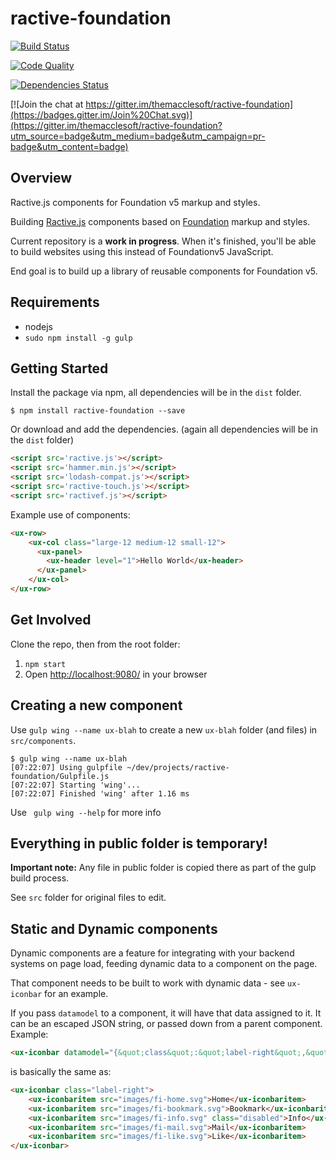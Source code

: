 # ractive-foundation
[![Build Status](https://travis-ci.org/ractive-foundation/ractive-foundation.svg?branch=master)](https://travis-ci.org/ractive-foundation/ractive-foundation)

[![Code Quality](https://www.codacy.com/project/badge/abe39910d64144fc9219964f3652dbda)](https://www.codacy.com/app/pv-shum/ractive-foundation)

[![Dependencies Status](https://david-dm.org/tractive-foundatio/ractive-foundation.svg)](https://david-dm.org/ractive-foundation/ractive-foundation.svg)

[![Join the chat at https://gitter.im/themacclesoft/ractive-foundation](https://badges.gitter.im/Join%20Chat.svg)](https://gitter.im/themacclesoft/ractive-foundation?utm_source=badge&utm_medium=badge&utm_campaign=pr-badge&utm_content=badge)

## Overview

Ractive.js components for Foundation v5 markup and styles.

Building [Ractive.js](http://www.ractivejs.org/) components based on [Foundation](http://foundation.zurb.com/docs/)  markup and styles.

Current repository is a __work in progress__. When it's finished, you'll be able to build websites using this instead of Foundationv5 JavaScript.

End goal is to build up a library of reusable components for Foundation v5.

## Requirements

* nodejs
* `sudo npm install -g gulp`

## Getting Started

Install the package via npm, all dependencies will be in the `dist` folder.

```shell
$ npm install ractive-foundation --save
```

Or download and add the dependencies. (again all dependencies will be in the `dist` folder)

```html
<script src='ractive.js'></script>
<script src='hammer.min.js'></script>
<script src='lodash-compat.js'></script>
<script src='ractive-touch.js'></script>
<script src='ractivef.js'></script>
```


Example use of components:
```html
<ux-row>
    <ux-col class="large-12 medium-12 small-12">
      <ux-panel>
        <ux-header level="1">Hello World</ux-header>
      </ux-panel>
    </ux-col>
</ux-row>
```

## Get Involved

Clone the repo, then from the root folder:

1. `npm start`
1. Open [http://localhost:9080/](http://localhost:9080/) in your browser

## Creating a new component

Use `gulp wing --name ux-blah` to create a new `ux-blah` folder (and files) in `src/components`.

```
$ gulp wing --name ux-blah
[07:22:07] Using gulpfile ~/dev/projects/ractive-foundation/Gulpfile.js
[07:22:07] Starting 'wing'...
[07:22:07] Finished 'wing' after 1.16 ms
```

Use ``` gulp wing --help``` for more info

## Everything in public folder is temporary!

**Important note:** Any file in public folder is copied there as part of the gulp build process.

See `src` folder for original files to edit.

## Static and Dynamic components

Dynamic components are a feature for integrating with your backend systems on page load, feeding dynamic data to a component on the page.

That component needs to be built to work with dynamic data - see `ux-iconbar` for an example.

If you pass `datamodel` to a component, it will have that data assigned to it. It can be an escaped JSON string, or passed down from a parent component. Example:

```html
<ux-iconbar datamodel="{&quot;class&quot;:&quot;label-right&quot;,&quot;items&quot;:[{&quot;href&quot;:&quot;/&quot;,&quot;src&quot;:&quot;images/fi-home.svg&quot;,&quot;label&quot;:&quot;Home&quot;},{&quot;href&quot;:&quot;/path/to/blah&quot;,&quot;src&quot;:&quot;images/fi-bookmark.svg&quot;,&quot;label&quot;:&quot;Bookmark&quot;},{&quot;src&quot;:&quot;images/fi-info.svg&quot;,&quot;label&quot;:&quot;Info&quot;,&quot;class&quot;:&quot;disabled&quot;},{&quot;src&quot;:&quot;images/fi-mail.svg&quot;,&quot;label&quot;:&quot;Mail&quot;},{&quot;src&quot;:&quot;images/fi-like.svg&quot;,&quot;label&quot;:&quot;Like&quot;}]}"></ux-iconbar>
```

is basically the same as:

```html
<ux-iconbar class="label-right">
    <ux-iconbaritem src="images/fi-home.svg">Home</ux-iconbaritem>
    <ux-iconbaritem src="images/fi-bookmark.svg">Bookmark</ux-iconbaritem>
    <ux-iconbaritem src="images/fi-info.svg" class="disabled">Info</ux-iconbaritem>
    <ux-iconbaritem src="images/fi-mail.svg">Mail</ux-iconbaritem>
    <ux-iconbaritem src="images/fi-like.svg">Like</ux-iconbaritem>
</ux-iconbar>
```
